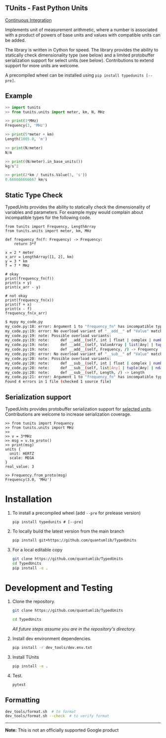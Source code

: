 ## TUnits - Fast Python Units

[Continuous Integration](https://github.com/github/quantumlib/TypedUnits/workflows/ci.yml/badge.svg?branch=main)

Implements unit of measurement arithmetic, where a number is associated with a product of powers of base units and values with compatible units can be added.

The library is written in Cython for speed. The library provides the ability to statically check dimensionality type (see below) and a limited protobuffer serialization support for select units (see below). Contributions to extend support for more units are welcome.

A precompiled wheel can be installed using `pip install typedunits [--pre]`.

## Example

```python
>> import tunits
>> from tunits.units import meter, km, N, MHz

>> print(3*MHz)
Frequency(3, 'MHz')

>> print(5*meter + km)
Length(1005.0, 'm')

>> print(N/meter)
N/m

>> print((N/meter).in_base_units())
kg/s^2

>> print(2*km / tunits.Value(3, 's'))
0.666666666667 km/s
```

## Static Type Check

TypedUnits provides the ability to statically check the dimensionality of variables and parameters. For example mypy would complain about incompatible types for the following code.

```py3
from tunits import Frequency, LengthArray
from tunits.units import meter, km, MHz

def frequency_fn(f: Frequency) -> Frequency:
    return 3*f

x = 2 * meter
x_arr = LengthArray([1, 2], km)
y = 3 * km
f = 7 * MHz

# okay
print(frequency_fn(f))
print(x + y)
print(x_arr - y)

# not okay
print(frequency_fn(x))
print(f + x)
print(x - f)
frequency_fn(x_arr)
```

```sh
$ mypy my_code.py
my_code.py:18: error: Argument 1 to "frequency_fn" has incompatible type "Length"; expected "Frequency"  [arg-type]
my_code.py:19: error: No overload variant of "__add__" of "Value" matches argument type "Length"  [operator]
my_code.py:19: note: Possible overload variants:
my_code.py:19: note:     def __add__(self, int | float | complex | number[Any], /) -> Frequency
my_code.py:19: note:     def __add__(self, ValueArray | list[Any] | tuple[Any] | ndarray[Any, dtype[Any]], /) -> ValueArray
my_code.py:19: note:     def __add__(self, Frequency, /) -> Frequency
my_code.py:20: error: No overload variant of "__sub__" of "Value" matches argument type "Frequency"  [operator]
my_code.py:20: note: Possible overload variants:
my_code.py:20: note:     def __sub__(self, int | float | complex | number[Any], /) -> Length
my_code.py:20: note:     def __sub__(self, list[Any] | tuple[Any] | ndarray[Any, dtype[Any]], /) -> ValueArray
my_code.py:20: note:     def __sub__(self, Length, /) -> Length
my_code.py:21: error: Argument 1 to "frequency_fn" has incompatible type "LengthArray"; expected "Frequency"  [arg-type]
Found 4 errors in 1 file (checked 1 source file)
```


## Serialization support
TypedUnits provides protobuffer serialization support for [selected units](https://github.com/quantumlib/TypedUnits/blob/main/tunits/proto/tunits.proto#L22). Contributions are welcome to increase serialization coverage.

```py3
>> from tunits import Frequency
>> from tunits.units import MHz
>>
>> v = 3*MHz
>> msg = v.to_proto()
>> print(msg)
units {
  unit: HERTZ
  scale: MEGA
}
real_value: 3

>> Frequency.from_proto(msg)
Frequency(3.0, 'MHz')
```

# Installation

1. To install a precompiled wheel (add `--pre` for prelease version)

    ```
    pip install typedunits # [--pre] 
    ```

1. To locally build the latest version from the main branch

    ```bash
    pip install git+https://github.com/quantumlib/TypedUnits
    ```

1. For a local editable copy

    ```bash
    git clone https://github.com/quantumlib/TypedUnits
    cd TypedUnits
    pip install -e .
    ```

# Development and Testing

1. Clone the repository.

    ```bash
    git clone https://github.com/quantumlib/TypedUnits

    cd TypedUnits
    ```

    *All future steps assume you are in the repository's directory.*

1. Install dev environment dependencies.

    ```bash
    pip install -r dev_tools/dev.env.txt
    ```

1. Install TUnits

    ```bash
    pip install -e .
    ```

1. Test.

    ```bash
    pytest
    ```


## Formatting

```bash
dev_tools/format.sh  # to format
dev_tools/format.sh --check  # to verify format
```

---

**Note:** This is not an officially supported Google product
